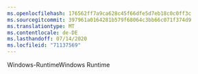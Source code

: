 ```yaml
---
ms.openlocfilehash: 176562ff7a9ca628c45f66dfe5d7eb18c0c0ff3c
ms.sourcegitcommit: 397961a0164281b579f68064c3bb66c071f374d9
ms.translationtype: MT
ms.contentlocale: de-DE
ms.lasthandoff: 07/14/2020
ms.locfileid: "71137569"
---
```

<span data-ttu-id="6935c-101">Windows-Runtime</span><span class="sxs-lookup"><span data-stu-id="6935c-101">Windows Runtime</span></span>